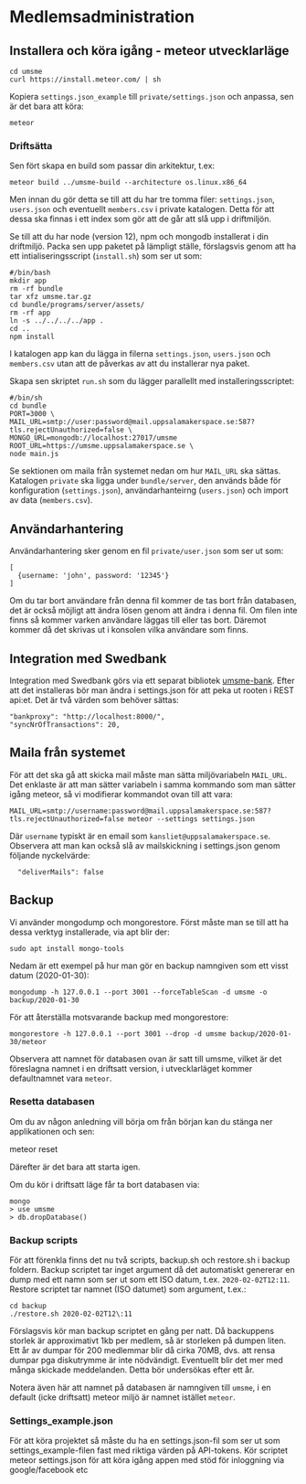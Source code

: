 # Medlemsadministration

## Installera och köra igång - meteor utvecklarläge

    cd umsme
    curl https://install.meteor.com/ | sh

Kopiera `settings.json_example` till `private/settings.json` och anpassa, sen är det bara att köra:

    meteor

### Driftsätta
Sen fört skapa en build som passar din arkitektur, t.ex:

    meteor build ../umsme-build --architecture os.linux.x86_64

Men innan du gör detta se till att du har tre tomma filer: `settings.json`, `users.json` och eventuellt `members.csv` i private katalogen. Detta för att dessa ska finnas i ett index som gör att de går att slå upp i driftmiljön.

Se till att du har node (version 12), npm och mongodb installerat i din driftmiljö. Packa sen upp paketet på lämpligt ställe, förslagsvis genom att ha ett intialiseringsscript (`install.sh`) som ser ut som:

    #/bin/bash
    mkdir app
    rm -rf bundle
    tar xfz umsme.tar.gz
    cd bundle/programs/server/assets/
    rm -rf app
    ln -s ../../../../app .
    cd ..
    npm install

I katalogen app kan du lägga in filerna `settings.json`, `users.json` och `members.csv` utan att de påverkas av att du installerar nya paket.

Skapa sen skriptet `run.sh` som du lägger parallellt med installeringsscriptet: 

    #/bin/sh    
    cd bundle
    PORT=3000 \
    MAIL_URL=smtp://user:password@mail.uppsalamakerspace.se:587?tls.rejectUnauthorized=false \
    MONGO_URL=mongodb://localhost:27017/umsme ROOT_URL=https://umsme.uppsalamakerspace.se \
    node main.js

Se sektionen om maila från systemet nedan om hur `MAIL_URL` ska sättas.
Katalogen `private` ska ligga under `bundle/server`, den används både för konfiguration (`settings.json`), användarhanteirng (`users.json`) och import av data (`members.csv`). 

## Användarhantering
Användarhantering sker genom en fil `private/user.json` som ser ut som:

    [
      {username: 'john', password: '12345'}
    ]

Om du tar bort användare från denna fil kommer de tas bort från databasen, det är också möjligt att ändra lösen genom att ändra i denna fil.
Om filen inte finns så kommer varken användare läggas till eller tas bort. Däremot kommer då det skrivas ut i konsolen vilka användare som finns.

## Integration med Swedbank
Integration med Swedbank görs via ett separat bibliotek [umsme-bank](https://github.com/uppsala-makerspace/umsme-bank).
Efter att det installeras bör man ändra i settings.json för att peka ut rooten i REST api:et. Det är två värden som behöver sättas:

    "bankproxy": "http://localhost:8000/",
    "syncNrOfTransactions": 20,

## Maila från systemet
För att det ska gå att skicka mail måste man sätta miljövariabeln `MAIL_URL`. Det enklaste är att man sätter variabeln i samma kommando som man sätter igång meteor, så vi modifierar kommandot ovan till att vara:

    MAIL_URL=smtp://username:password@mail.uppsalamakerspace.se:587?tls.rejectUnauthorized=false meteor --settings settings.json

Där `username` typiskt är en email som `kansliet@uppsalamakerspace.se`.
Observera att man kan också slå av mailskickning i settings.json genom följande nyckelvärde:

      "deliverMails": false 

## Backup

Vi använder mongodump och mongorestore. Först måste man se till att ha dessa verktyg installerade, via apt blir der:

    sudo apt install mongo-tools

Nedam är ett exempel på hur man gör en backup namngiven som ett visst datum (2020-01-30):

    mongodump -h 127.0.0.1 --port 3001 --forceTableScan -d umsme -o backup/2020-01-30

För att återställa motsvarande backup med mongorestore:

    mongorestore -h 127.0.0.1 --port 3001 --drop -d umsme backup/2020-01-30/meteor
    
Observera att namnet för databasen ovan är satt till umsme, vilket är det föreslagna namnet i en driftsatt version, i utvecklarläget kommer defaultnamnet vara `meteor`.

### Resetta databasen
Om du av någon anledning vill börja om från början kan du stänga ner applikationen och sen:

   meteor reset
   
Därefter är det bara att starta igen.

Om du kör i driftsatt läge får ta bort databasen via:

    mongo
    > use umsme
    > db.dropDatabase()

### Backup scripts
För att förenkla finns det nu två scripts, backup.sh och restore.sh i backup foldern. Backup scriptet tar inget argument då det automatiskt genererar en dump med ett namn som ser ut som ett ISO datum, t.ex. `2020-02-02T12:11`. Restore scriptet tar namnet (ISO datumet) som argument, t.ex.:

    cd backup
    ./restore.sh 2020-02-02T12\:11

Förslagsvis kör man backup scriptet en gång per natt. Då backuppens storlek är approximativt 1kb per medlem, så är storleken på dumpen liten. Ett år av dumpar för 200 medlemmar blir då cirka 70MB, dvs. att rensa dumpar pga diskutrymme är inte nödvändigt. Eventuellt blir det mer med många skickade meddelanden. Detta bör undersökas efter ett år.

Notera även här att namnet på databasen är namngiven till `umsme`, i en default (icke driftsatt) meteor miljö är namnet istället `meteor`.



### Settings_example.json

För att köra projektet så måste du ha en settings.json-fil som ser ut som settings_example-filen fast med riktiga värden på API-tokens. Kör scriptet meteor settings.json för att köra igång appen med stöd för inloggning via google/facebook etc 